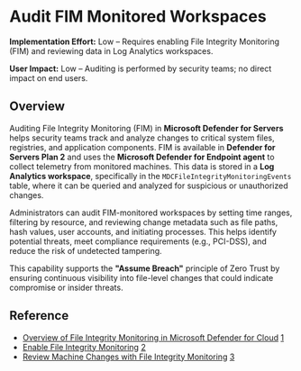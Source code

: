 # Audit FIM Monitored Workspaces

**Implementation Effort:** Low – Requires enabling File Integrity Monitoring (FIM) and reviewing data in Log Analytics workspaces.

**User Impact:** Low – Auditing is performed by security teams; no direct impact on end users.

## Overview

Auditing File Integrity Monitoring (FIM) in **Microsoft Defender for Servers** helps security teams track and analyze changes to critical system files, registries, and application components. FIM is available in **Defender for Servers Plan 2** and uses the **Microsoft Defender for Endpoint agent** to collect telemetry from monitored machines. This data is stored in a **Log Analytics workspace**, specifically in the `MDCFileIntegrityMonitoringEvents` table, where it can be queried and analyzed for suspicious or unauthorized changes.

Administrators can audit FIM-monitored workspaces by setting time ranges, filtering by resource, and reviewing change metadata such as file paths, hash values, user accounts, and initiating processes. This helps identify potential threats, meet compliance requirements (e.g., PCI-DSS), and reduce the risk of undetected tampering.

This capability supports the **"Assume Breach"** principle of Zero Trust by ensuring continuous visibility into file-level changes that could indicate compromise or insider threats.

## Reference

- [Overview of File Integrity Monitoring in Microsoft Defender for Cloud](https://learn.microsoft.com/en-us/azure/defender-for-cloud/file-integrity-monitoring-overview) [1](https://learn.microsoft.com/en-us/azure/defender-for-cloud/file-integrity-monitoring-overview)
- [Enable File Integrity Monitoring](https://learn.microsoft.com/en-us/azure/defender-for-cloud/file-integrity-monitoring-enable-defender-endpoint) [2](https://learn.microsoft.com/en-us/azure/defender-for-cloud/file-integrity-monitoring-enable-defender-endpoint)
- [Review Machine Changes with File Integrity Monitoring](https://learn.microsoft.com/en-us/azure/defender-for-cloud/file-integrity-monitoring-review-changes) [3](https://learn.microsoft.com/en-us/azure/defender-for-cloud/file-integrity-monitoring-review-changes)
